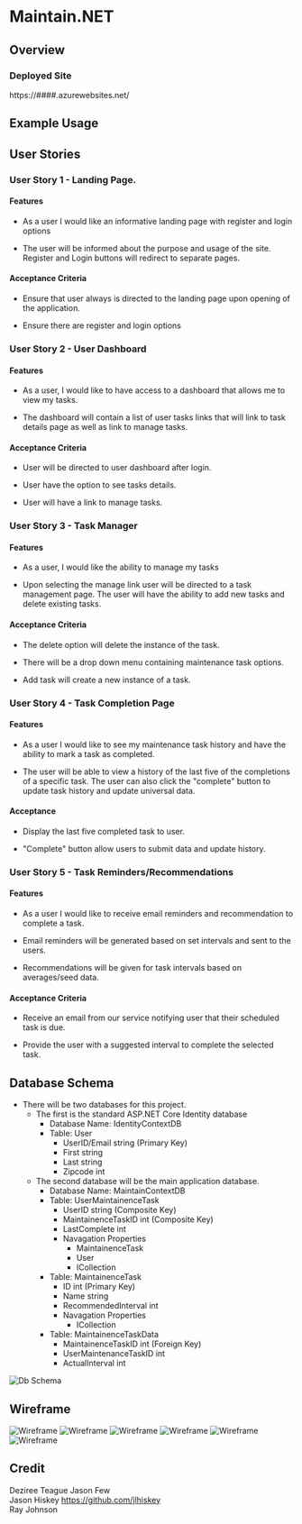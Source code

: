 # Maintain.NET

## Overview

### Deployed Site
https://####.azurewebsites.net/

## Example Usage


## User Stories

### User Story 1 - Landing Page.

#### Features

* As a user I would like an informative landing page with register and login options

* The user will be informed about the purpose and usage of the site.  Register and Login buttons will redirect to separate pages.  
#### Acceptance Criteria

* Ensure that user always is directed to the landing page upon opening of the application.

* Ensure there are register and login options 

### User Story 2 - User Dashboard

#### Features 

* As a user, I would like to have access to a dashboard that allows me to view my tasks.

* The dashboard will contain a list of user tasks links that will link to task details page as well as link to manage tasks.

#### Acceptance Criteria

* User will be directed to user dashboard after login.

* User have the option to see tasks details.

* User will have a link to manage tasks.


### User Story 3 - Task Manager

#### Features

* As a user, I would like the ability to manage my tasks

* Upon selecting the manage link user will be directed to a task management page.  The user will have the ability to add new tasks and delete existing tasks.

#### Acceptance Criteria

* The delete option will delete the instance of the task.

* There will be a drop down menu containing maintenance task options.

* Add task will create a new instance of a task.


### User Story 4 - Task Completion Page

#### Features 

* As a user I would like to see my maintenance task history and have the ability to mark a task as completed.

* The user will be able to view a history of the last five of the completions of a specific task.  The user can also click the "complete" button to update task history and update universal data.


#### Acceptance

* Display the last five completed task to user.

* "Complete" button allow users to submit data and update history.


### User Story 5 - Task Reminders/Recommendations

#### Features

* As a user I would like to receive email reminders and recommendation to complete a task.

* Email reminders will be generated based on set intervals and sent to the users. 

* Recommendations will be given for task intervals based on averages/seed data. 

#### Acceptance Criteria

* Receive an email from our service notifying user that their scheduled task is due.

* Provide the user with a suggested interval to complete the selected task.  



## Database Schema
- There will be two databases for this project.  
  - The first is the standard ASP.NET Core Identity database 
    - Database Name: IdentityContextDB 
    - Table: User
      - UserID/Email string (Primary Key)
      - First string
      - Last string
      - Zipcode int
  - The second database will be the main application database.
    - Database Name: MaintainContextDB
    - Table: UserMaintainenceTask
      - UserID string (Composite Key)
      - MaintainenceTaskID int (Composite Key)
      - LastComplete int
      - Navagation Properties
        - MaintainenceTask
        - User
        - ICollection<MaintenanceTaskData>
    - Table: MaintainenceTask
      - ID int (Primary Key)
      - Name string
      - RecommendedInterval int
      - Navagation Properties
        - ICollection<MaintenanceTaskData>
    - Table: MaintainenceTaskData
      - MaintainenceTaskID int (Foreign Key)
      - UserMaintenanceTaskID int 
      - ActualInterval int

![Db Schema](https://dev.azure.com/TeamRalph/7a0156dd-df26-431a-abd8-56ab70a7d6fa/_apis/git/repositories/02698f18-9781-4ce0-bd99-2358ab005d34/Items?path=%2Fassets%2FMaintainNETDBSchema.png&versionDescriptor%5BversionOptions%5D=0&versionDescriptor%5BversionType%5D=0&versionDescriptor%5Bversion%5D=Friday-Prep&download=false&resolveLfs=true&%24format=octetStream&api-version=5.0-preview.1)

## Wireframe
![Wireframe](https://dev.azure.com/TeamRalph/7a0156dd-df26-431a-abd8-56ab70a7d6fa/_apis/git/repositories/02698f18-9781-4ce0-bd99-2358ab005d34/Items?path=%2Fassets%2Fwf_landingpage.JPG&versionDescriptor%5BversionOptions%5D=0&versionDescriptor%5BversionType%5D=0&versionDescriptor%5Bversion%5D=Friday-Prep&download=false&resolveLfs=true&%24format=octetStream&api-version=5.0-preview.1)
![Wireframe](https://dev.azure.com/TeamRalph/7a0156dd-df26-431a-abd8-56ab70a7d6fa/_apis/git/repositories/02698f18-9781-4ce0-bd99-2358ab005d34/Items?path=%2Fassets%2Fwf_registration.JPG&versionDescriptor%5BversionOptions%5D=0&versionDescriptor%5BversionType%5D=0&versionDescriptor%5Bversion%5D=Friday-Prep&download=false&resolveLfs=true&%24format=octetStream&api-version=5.0-preview.1)
![Wireframe](https://dev.azure.com/TeamRalph/7a0156dd-df26-431a-abd8-56ab70a7d6fa/_apis/git/repositories/02698f18-9781-4ce0-bd99-2358ab005d34/Items?path=%2Fassets%2Fwf_login.JPG&versionDescriptor%5BversionOptions%5D=0&versionDescriptor%5BversionType%5D=0&versionDescriptor%5Bversion%5D=Friday-Prep&download=false&resolveLfs=true&%24format=octetStream&api-version=5.0-preview.1)
![Wireframe](https://dev.azure.com/TeamRalph/7a0156dd-df26-431a-abd8-56ab70a7d6fa/_apis/git/repositories/02698f18-9781-4ce0-bd99-2358ab005d34/Items?path=%2Fassets%2Fwf_userdashboard.JPG&versionDescriptor%5BversionOptions%5D=0&versionDescriptor%5BversionType%5D=0&versionDescriptor%5Bversion%5D=Friday-Prep&download=false&resolveLfs=true&%24format=octetStream&api-version=5.0-preview.1)
![Wireframe](https://dev.azure.com/TeamRalph/7a0156dd-df26-431a-abd8-56ab70a7d6fa/_apis/git/repositories/02698f18-9781-4ce0-bd99-2358ab005d34/Items?path=%2Fassets%2Fwf_managetasks.JPG&versionDescriptor%5BversionOptions%5D=0&versionDescriptor%5BversionType%5D=0&versionDescriptor%5Bversion%5D=Friday-Prep&download=false&resolveLfs=true&%24format=octetStream&api-version=5.0-preview.1)
![Wireframe](https://dev.azure.com/TeamRalph/7a0156dd-df26-431a-abd8-56ab70a7d6fa/_apis/git/repositories/02698f18-9781-4ce0-bd99-2358ab005d34/Items?path=%2Fassets%2Fwf_completedtasks.JPG&versionDescriptor%5BversionOptions%5D=0&versionDescriptor%5BversionType%5D=0&versionDescriptor%5Bversion%5D=Friday-Prep&download=false&resolveLfs=true&%24format=octetStream&api-version=5.0-preview.1)


## Credit
  Deziree Teague 
  Jason Few   
  Jason Hiskey https://github.com/jlhiskey  
  Ray Johnson 
  


